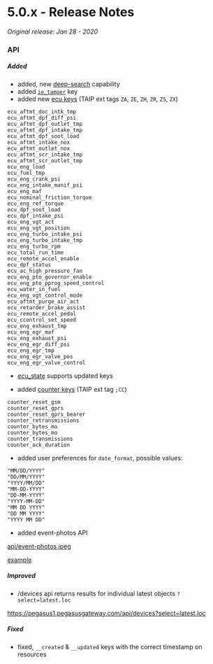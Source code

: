 # 5.0.x - Release Notes
*Original release: Jan 28 - 2020*

### API

##### Added

* added, new [deep-search](https://docs.pegasusgateway.com/#entities) capability
* added [`io_tamper`](https://docs.pegasusgateway.com/#master-fields-list) key
* added new [ecu keys](https://docs.pegasusgateway.com/#master-fields-list) (TAIP ext tags `ZA`, `ZE`, `ZH`, `ZR`, `ZS`, `ZX`)

```
ecu_aftmt_doc_intk_tmp
ecu_aftmt_dpf_diff_psi
ecu_aftmt_dpf_outlet_tmp
ecu_aftmt_dpf_intake_tmp
ecu_aftmt_dpf_soot_load
ecu_aftmt_intake_nox
ecu_aftmt_outlet_nox
ecu_aftmt_scr_intake_tmp
ecu_aftmt_scr_outlet_tmp
ecu_eng_load
ecu_fuel_tmp
ecu_eng_crank_psi
ecu_eng_intake_manif_psi
ecu_eng_maf
ecu_nominal_friction_torque
ecu_eng_ref_torque
ecu_dpf_soot_load
ecu_dpf_intake_psi
ecu_eng_vgt_act
ecu_eng_vgt_position
ecu_eng_turbo_intake_psi
ecu_eng_turbo_intake_tmp
ecu_eng_turbo_rpm
ecu_total_run_time
ecu_remote_accel_enable
ecu_dpf_status
ecu_ac_high_pressure_fan
ecu_eng_pto_governor_enable
ecu_eng_pto_pprog_speed_control
ecu_water_in_fuel
ecu_eng_vgt_control_mode
ecu_aftmt_purge_air_act
ecu_retarder_brake_assist
ecu_remote_accel_pedal
ecu_ccontrol_set_speed
ecu_eng_exhaust_tmp
ecu_eng_egr_maf
ecu_eng_exhaust_psi
ecu_eng_egr_diff_psi
ecu_eng_egr_tmp
ecu_eng_egr_valve_pos
ecu_eng_egr_valve_control
```

* [ecu_state](https://pegasus1.pegasusgateway.com/api-static/docs/#api-remote-RemoteEcuState) supports updated keys

* added [counter keys](https://docs.pegasusgateway.com/#master-fields-list) (TAIP ext tag `;CC`)

```
counter_reset_gsm
counter_reset_gprs
counter_reset_gprs_bearer
counter_retransmissions
counter_bytes_mo
counter_bytes_mo
counter_transmissions
counter_ack_duration
```

* added user preferences for `date_format`, possible values:

```
"MM/DD/YYYY"
"DD/MM/YYYY"
"YYYY/MM/DD"
"MM-DD-YYYY"
"DD-MM-YYYY"
"YYYY-MM-DD"
"MM DD YYYY"
"DD MM YYYY"
"YYYY MM DD"
```

* added event-photos API

[api/event-photos.jpeg](https://pegasus1.pegasusgateway.com/api-static/docs/#api-Plugins-PhotocamGetJpeg)

[example](https://pegasus1.pegasusgateway.com/api/event-photos.jpeg?entity_id=1709&event_id=170914620219460&event_time=2019-10-28T14:39:12&session=slackphoto&photo=0)


##### Improved

* /devices api returns results for individual latest objects `?select=latest.loc`

https://pegasus1.pegasusgateway.com/api/devices?select=latest.loc


##### Fixed

* fixed, `__created` & `__updated` keys with the correct timestamp on resources

